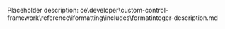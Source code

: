 Placeholder description: ce\developer\custom-control-framework\reference\iformatting\includes\formatinteger-description.md